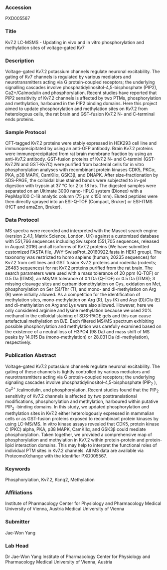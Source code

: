 ### Accession
PXD005567

### Title
Kv7.2 LC-MSMS -  Updating in vivo and in vitro phosphorylation and methylation sites of voltage-gated Kv7

### Description
Voltage-gated Kv7.2 potassium channels regulate neuronal excitability. The gating of Kv7 channels is regulated by various mediators and neurotransmitters acting via G protein-coupled receptors; the underlying signalling cascades involve phosphatidylinositol-4,5-bisphosphate (PIP2), Ca2+/Calmodulin and phosphorylation. Recent studies have reported that PIP2 sensitivity of Kv7.2 channels is affected by two PTMs, phosphorylation and methylation, harboured in the PIP2 binding domains. Here this project aimed to update phosphorylation and methylation sites on Kv7.2 from heterologous cells, the rat brain and GST-fusion Kv7.2 N- and C-terminal ends proteins.

### Sample Protocol
CFT-tagged Kv7.2 proteins were stably expressed in HEK293 cell line and immunoprecipitated by using an anti-GFP antibody. Brain Kv7.2 proteins were immuneprecipitated from rat brain membrane fraction by using an anti-Kv7.2 antibody. GST-fusion proteins of Kv7.2 N- and C-termini (GST-Kv7.2N and GST-Kv7C) were purified from bacterial cells for in vitro phosphorylation analyses with recombinant protein kinases CDK5, PKCα, PKA, p38 MAPK, CamKIIα, GSK3β, and DNAPK. After size-fractionation by SDS-PAGE, the colloidal blue stained bands were subjected to in-gel digestion with trypsin at 37 °C for 2 to 18 hrs. The digested samples were separated on an Ultimate 3000 nano-HPLC system (Dionex) with a PepMap100 C-18 analytic column (75 μm x 150 mm). Eluted peptides were then directly sprayed into an ESI-Q-TOF (Compact, Bruker) or ESI-ITMS (HCT and amaZon, Bruker).

### Data Protocol
MS spectra were recorded and interpreted with the Mascot search engine (version 2.4.1, Matrix Science, London, UK) against a customized database with 551,766 sequences including Swissprot (551,705 sequences, released in August 2016) and all isoforms of Kv7.2 proteins (We have submitted customized FASTA file, JWY-SwissProt_20160922.fasta in HEK1 group). The taxonomy was restricted to homo sapiens (human; 20235 sequences) for Kv7.2 from cell lines and GST fusion Kv7.2 proteins and rodentia (rodents; 26483 sequences) for rat Kv7.2 proteins purified from the rat brain. The search parameters were used with a mass tolerance of 20 ppm (Q-TOF) or 0.5 Da (ITMS), an MS/MS tolerance of 0.1 Da (Q-TOF) or 0.5 Da (ITMS); 3 missing cleavage sites and carbamidomethylation on Cys, oxidation on Met, phosphorylation on Ser (S)/Thr (T), and mono- and di-methylation on Arg (R) were initially allowed. As a competition for the identification of methylation sites, mono-methylation on Arg (R), Lys (K) and Asp (D)/Glu (E) and di-methylation on Arg and Lys were also allowed. However, here we only considered arginine and lysine methylation because we used 20% methanol in the colloidal staining of SDS-PAGE gels and this can cause artefactual methylation on D/E. Each filtered MS/MS spectrum exhibiting possible phosphorylation and methylation was carefully examined based on the existence of a neutral loss of H3PO4 (98 Da) and mass shift of MS peaks by 14.015 Da (mono-methylation) or 28.031 Da (di-methylation), respectively.

### Publication Abstract
Voltage-gated Kv7.2 potassium channels regulate neuronal excitability. The gating of these channels is tightly controlled by various mediators and neurotransmitters acting via G protein-coupled receptors; the underlying signaling cascades involve phosphatidylinositol-4,5-bisphosphate (PIP<sub>2</sub> ), Ca<sup>2+</sup> /calmodulin, and phosphorylation. Recent studies found that the PIP<sub>2</sub> sensitivity of Kv7.2 channels is affected by two posttranslational modifications, phosphorylation and methylation, harboured within putative PIP<sub>2</sub> -binding domains. In this study, we updated phosphorylation and methylation sites in Kv7.2 either heterologously expressed in mammalian cells or as GST-fusion proteins exposed to recombinant protein kinases by using LC-MS/MS. In vitro kinase assays revealed that CDK5, protein kinase C (PKC) alpha, PKA, p38 MAPK, CamKII&#x3b1;, and GSK3&#x3b2; could mediate phosphorylation. Taken together, we provided a comprehensive map of phosphorylation and methylation in Kv7.2 within protein-protein and protein-lipid interaction domains. This may help to interpret the functional roles of individual PTM sites in Kv7.2 channels. All MS data are available via ProteomeXchange with the identifier PXD005567.

### Keywords
Phosphorylation, Kv7.2, Kcnq2, Methylation

### Affiliations
Institute of Pharmacology Center for Physiology and Pharmacology Medical University of Vienna, Austria
Medical University of Vienna

### Submitter
Jae-Won Yang

### Lab Head
Dr Jae-Won Yang
Institute of Pharmacology Center for Physiology and Pharmacology Medical University of Vienna, Austria


